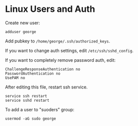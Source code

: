 # Linux Users and Auth

Create new user:

	adduser george

Add pubkey to `/home/george/.ssh/authorized_keys`.

If you want to change auth settings, edit `/etc/ssh/sshd_config`.

If you want to completely remove password auth, edit:

	ChallengeResponseAuthentication no
	PasswordAuthentication no
	UsePAM no

After editing this file, restart ssh service.

	service ssh restart
	service sshd restart

To add a user to "suoders" group:

	usermod -aG sudo george

